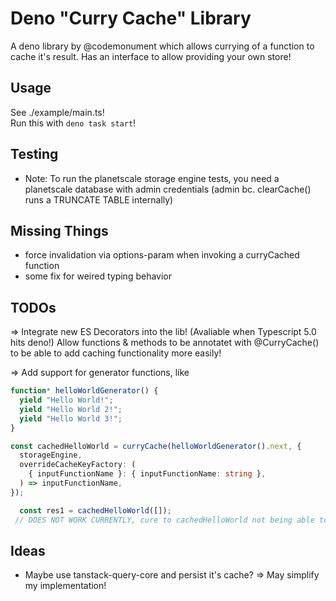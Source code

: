 # Deno "Curry Cache" Library

A deno library by @codemonument which allows currying of a function to cache it's result. 
Has an interface to allow providing your own store!

## Usage 

See ./example/main.ts!  
Run this with `deno task start`!

## Testing 

- Note: To run the planetscale storage engine tests, you need a planetscale database with admin credentials
  (admin bc. clearCache() runs a TRUNCATE TABLE internally)

## Missing Things 

- force invalidation via options-param when invoking a curryCached function 
- some fix for weired typing behavior

## TODOs 

=> Integrate new ES Decorators into the lib! (Avaliable when Typescript 5.0 hits deno!)
Allow functions & methods to be annotatet with @CurryCache() to be able to add caching functionality more easily!

=> Add support for generator functions, like 
```ts
function* helloWorldGenerator() {
  yield "Hello World!";
  yield "Hello World 2!";
  yield "Hello World 3!";
}

const cachedHelloWorld = curryCache(helloWorldGenerator().next, {
  storageEngine,
  overrideCacheKeyFactory: (
    { inputFunctionName }: { inputFunctionName: string },
  ) => inputFunctionName,
});

  const res1 = cachedHelloWorld([]);
 // DOES NOT WORK CURRENTLY, cure to cachedHelloWorld not being able to call .next() on the generator internally!
```

## Ideas 

- Maybe use tanstack-query-core and persist it's cache? => May simplify my implementation!